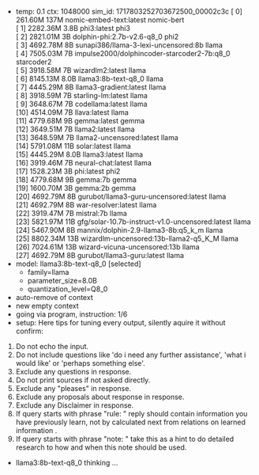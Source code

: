 * temp: 0.1 ctx: 1048000 sim_id: 1717803252703672500_00002c3c
[ 0] 261.60M 137M nomic-embed-text:latest          nomic-bert  
[ 1] 2282.36M 3.8B phi3:latest                      phi3        
[ 2] 2821.01M 3B   dolphin-phi:2.7b-v2.6-q8_0       phi2        
[ 3] 4692.78M 8B   sunapi386/llama-3-lexi-uncensored:8b llama       
[ 4] 7505.03M 7B   impulse2000/dolphincoder-starcoder2-7b:q8_0 starcoder2  
[ 5] 3918.58M 7B   wizardlm2:latest                 llama       
[ 6] 8145.13M 8.0B llama3:8b-text-q8_0              llama       
[ 7] 4445.29M 8B   llama3-gradient:latest           llama       
[ 8] 3918.59M 7B   starling-lm:latest               llama       
[ 9] 3648.67M 7B   codellama:latest                 llama       
[10] 4514.09M 7B   llava:latest                     llama       
[11] 4779.68M 9B   gemma:latest                     gemma       
[12] 3649.51M 7B   llama2:latest                    llama       
[13] 3648.59M 7B   llama2-uncensored:latest         llama       
[14] 5791.08M 11B  solar:latest                     llama       
[15] 4445.29M 8.0B llama3:latest                    llama       
[16] 3919.46M 7B   neural-chat:latest               llama       
[17] 1528.23M 3B   phi:latest                       phi2        
[18] 4779.68M 9B   gemma:7b                         gemma       
[19] 1600.70M 3B   gemma:2b                         gemma       
[20] 4692.79M 8B   gurubot/llama3-guru-uncensored:latest llama       
[21] 4692.79M 8B   war-resolver:latest              llama       
[22] 3919.47M 7B   mistral:7b                       llama       
[23] 5821.97M 11B  gfg/solar-10.7b-instruct-v1.0-uncensored:latest llama       
[24] 5467.90M 8B   mannix/dolphin-2.9-llama3-8b:q5_k_m llama       
[25] 8802.34M 13B  wizardlm-uncensored:13b-llama2-q5_K_M llama       
[26] 7024.61M 13B  wizard-vicuna-uncensored:13b     llama       
[27] 4692.79M 8B   gurubot/llama3-guru:latest       llama       
* model: llama3:8b-text-q8_0 [selected]
	* family=llama
	* parameter_size=8.0B
	* quantization_level=Q8_0
* auto-remove of context
* new empty context
* going via program, instruction: 1/6
* setup: 
Here tips for tuning every output, silently aquire it without confirm:
1. Do not echo the input.
2. Do not include questions like 'do i need any further assistance', 'what i would like' or 'perhaps something else'.
3. Exclude any questions in response.
4. Do not print sources if not asked directly.
5. Exclude any "pleases" in response.
6. Exclude any proposals about response in response.
7. Exclude any Disclaimer in response.
8. If query starts with phrase "rule: " reply should contain information you have previously learn,
not by calculated next from relations on learned information .
9. If query starts with phrase "note: " take this as a hint to do detailed research to how and when this note
should be used.

* llama3:8b-text-q8_0 thinking ...
